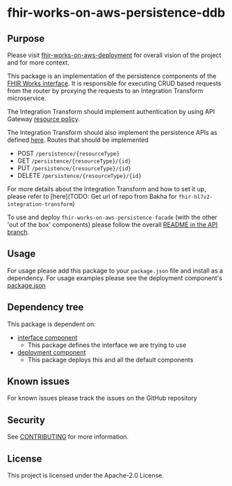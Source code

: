 # fhir-works-on-aws-persistence-ddb

## Purpose

Please visit [fhir-works-on-aws-deployment](https://github.com/awslabs/fhir-works-on-aws-deployment) for overall vision of the project and for more context.

This package is an implementation of the persistence components of the [FHIR Works interface](https://github.com/awslabs/fhir-works-on-aws-interface). It is responsible for executing CRUD based requests from the router by proxying the requests to an Integration Transform microservice. 

The Integration Transform should implement authentication by using API Gateway [resource policy](https://docs.aws.amazon.com/apigateway/latest/developerguide/apigateway-resource-policies-examples.html#apigateway-resource-policies-cross-account-example).
 
 The Integration Transform should also implement the persistence APIs as defined [here](https://github.com/awslabs/fhir-works-on-aws-interface/blob/mainline/openapi.yaml). Routes that should be implemented
- POST `/persistence/{resourceType}`
- GET `/persistence/{resourceType}/{id}`
- PUT `/persistence/{resourceType}/{id}`
- DELETE `/persistence/{resourceType}/{id}`
 
For more details about the Integration Transform and how to set it up, please refer to [here](TODO: Get url of repo from Bakha for `fhir-hl7v2-integration-transform`)

To use and deploy `fhir-works-on-aws-persistence-facade` (with the other 'out of the box' components) please follow the overall [README in the API branch](https://github.com/awslabs/fhir-works-on-aws-deployment/tree/api).

## Usage

For usage please add this package to your `package.json` file and install as a dependency. For usage examples please see the deployment component's [package.json](https://github.com/awslabs/fhir-works-on-aws-deployment/blob/mainline/package.json)

## Dependency tree

This package is dependent on:

- [interface component](https://github.com/awslabs/fhir-works-on-aws-interface)
  - This package defines the interface we are trying to use
- [deployment component](https://github.com/awslabs/fhir-works-on-aws-deployment)
  - This package deploys this and all the default components

## Known issues

For known issues please track the issues on the GitHub repository

## Security

See [CONTRIBUTING](CONTRIBUTING.md#security-issue-notifications) for more information.

## License

This project is licensed under the Apache-2.0 License.
